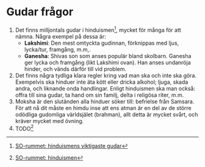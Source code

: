 # Gudar frågor

1. Det finns milljontals gudar i hinduismen[^1], mycket för många för att nämna. Några exempel på dessa är:
    - **Lakshimi**: Den mest omtyckta gudinnan, förknippas med ljus, lycka/tur, framgång, m.m,.
    - **Ganesha**: Shivas son som anses populär bland skolbarn. Ganesha ger lycka och framgång (likt Lakshimi ovan). Han anses undanröja hinder, och vänds därför till vid problem.
2. Det finns några tydliga klara regler kring vad man ska och inte ska göra. Exempelvis ska hinduer inte äta kött eller dricka alkohol; ljuga, skada andra, och liknande onda handlingar. Enligt hinduismen ska man också: offra till sina gudar, ta hand om sin familj, delta i religösa riter, m.m.
3. Moksha är den slutänden alla hinduer söker till: befrielse från Samsara. För att nå dit måste en himdu inse att ens atman är en del av de större odödliga gudomliga världsjälet (brahman), allt detta är mycket svårt, och kräver mycket med övning.
4. TODO[^2]

[^1]: [SO-rummet: hinduismens viktigaste gudar](https://www.so-rummet.se/fakta-artiklar/hinduismens-viktigaste-gudar#)
[^2]: [SO-rummet: hinduismen](https://www.so-rummet.se/kategorier/religion/hinduismen#:~:text=F%C3%B6r%20en%20hindu%20%C3%A4r%20Gud,kan%20liknas%20vid%20v%C3%A5r%20sj%C3%A4l.)

